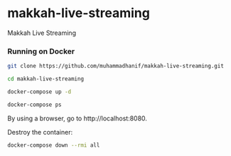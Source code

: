 # makkah-live-streaming
Makkah Live Streaming

### Running on Docker

```bash
git clone https://github.com/muhammadhanif/makkah-live-streaming.git
```
```bash
cd makkah-live-streaming
```
```bash
docker-compose up -d
```
```bash
docker-compose ps
```

By using a browser, go to http://localhost:8080.

Destroy the container:

```bash
docker-compose down --rmi all
```
